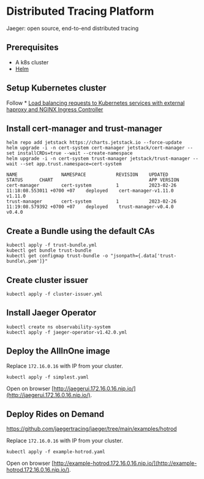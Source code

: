 # Distributed Tracing Platform
Jaeger: open source, end-to-end distributed tracing

## Prerequisites
* A k8s cluster
* [Helm](https://helm.sh/)

## Setup Kubernetes cluster
Follow * [Load balancing requests to Kubernetes services with external haproxy and NGINX Ingress Controller](../load-balancing-services)

## Install cert-manager and trust-manager
```shell
helm repo add jetstack https://charts.jetstack.io --force-update
helm upgrade -i -n cert-system cert-manager jetstack/cert-manager --set installCRDs=true --wait --create-namespace
helm upgrade -i -n cert-system trust-manager jetstack/trust-manager --wait --set app.trust.namespace=cert-system
```

```shell
NAME              	NAMESPACE         	REVISION	UPDATED                             	STATUS  	CHART                                	APP VERSION
cert-manager      	cert-system       	1       	2023-02-26 11:18:08.553011 +0700 +07	deployed	cert-manager-v1.11.0                 	v1.11.0
trust-manager     	cert-system       	1       	2023-02-26 11:19:08.579392 +0700 +07	deployed	trust-manager-v0.4.0                 	v0.4.0
```

## Create a Bundle using the default CAs
```shell
kubectl apply -f trust-bundle.yml
kubectl get bundle trust-bundle
kubectl get configmap trust-bundle -o "jsonpath={.data['trust-bundle\.pem']}"
```

## Create cluster issuer
```shell
kubectl apply -f cluster-issuer.yml
```

## Install Jaeger Operator
```shell
kubectl create ns observability-system
kubectl apply -f jaeger-operator-v1.42.0.yml
```

## Deploy the AllInOne image
Replace `172.16.0.16` with IP from your cluster.
```shell
kubectl apply -f simplest.yaml
```

Open on browser [http://jaegerui.172.16.0.16.nip.io/](http://jaegerui.172.16.0.16.nip.io/).

## Deploy Rides on Demand
https://github.com/jaegertracing/jaeger/tree/main/examples/hotrod

Replace `172.16.0.16` with IP from your cluster.
```shell
kubectl apply -f example-hotrod.yaml
```

Open on browser [http://example-hotrod.172.16.0.16.nip.io/](http://example-hotrod.172.16.0.16.nip.io/).

